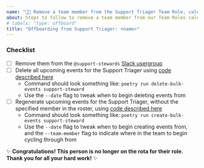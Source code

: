 ```yaml
---
name: "👋🏻 Remove a team member from the Support Triager Team Role, calendar and rota"
about: Steps to follow to remove a team member from our Team Roles calendar and rota
# labels: "type: offboard"
title: "Offboarding from Support Triager: <name>"
---
```


### Checklist

- [ ] Remove them from the `@support-stewards` [Slack usergroup](https://2i2c.slack.com/admin/user_groups)
- [ ] Delete all upcoming events for the Support Triager using [code described here](https://github.com/2i2c-org/team-roles-geekbot-sweep/blob/HEAD/README.md#delete_events_bulkpy)
  - Command should look something like: `poetry run delete-bulk-events support-steward`
  - Use the `--date` flag to tweak when to begin deleting events from
- [ ] Regenerate upcoming events for the Support Triager, without the specified member in the roster, using [code described here](https://github.com/2i2c-org/team-roles-geekbot-sweep/blob/HEAD/README.md#create_events_bulkpy)
  - Command should look something like: `poetry run create-bulk-events support-steward`
  - Use the `--date` flag to tweak when to begin creating events from, and the `--team-member` flag to indicate where in the team to begin cycling through from

:sparkles: **Congratulations! This person is no longer on the rota for their role. Thank you for all your hard work!** :sparkles:
